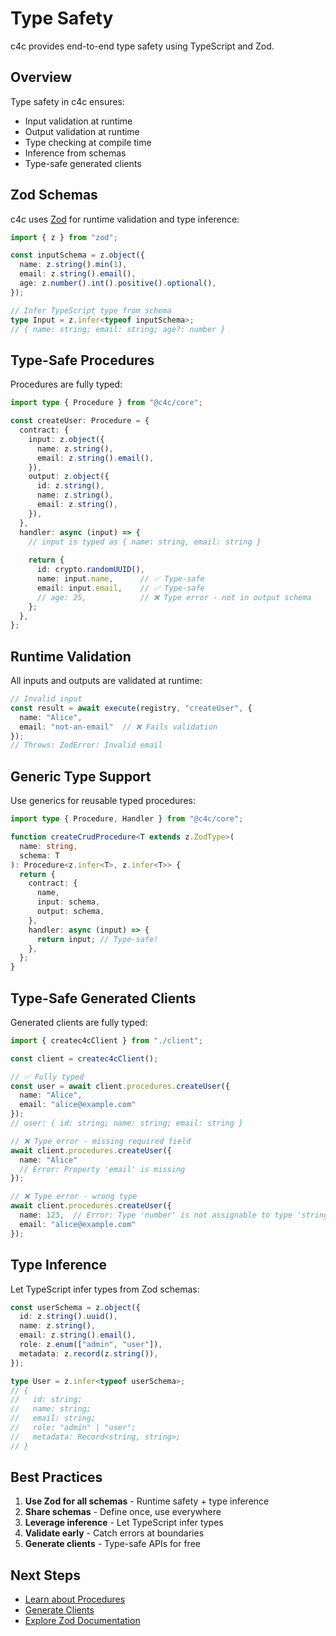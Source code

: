 # Type Safety

c4c provides end-to-end type safety using TypeScript and Zod.

## Overview

Type safety in c4c ensures:
- Input validation at runtime
- Output validation at runtime
- Type checking at compile time
- Inference from schemas
- Type-safe generated clients

## Zod Schemas

c4c uses [Zod](https://zod.dev/) for runtime validation and type inference:

```typescript
import { z } from "zod";

const inputSchema = z.object({
  name: z.string().min(1),
  email: z.string().email(),
  age: z.number().int().positive().optional(),
});

// Infer TypeScript type from schema
type Input = z.infer<typeof inputSchema>;
// { name: string; email: string; age?: number }
```

## Type-Safe Procedures

Procedures are fully typed:

```typescript
import type { Procedure } from "@c4c/core";

const createUser: Procedure = {
  contract: {
    input: z.object({
      name: z.string(),
      email: z.string().email(),
    }),
    output: z.object({
      id: z.string(),
      name: z.string(),
      email: z.string(),
    }),
  },
  handler: async (input) => {
    // input is typed as { name: string, email: string }
    
    return {
      id: crypto.randomUUID(),
      name: input.name,      // ✅ Type-safe
      email: input.email,    // ✅ Type-safe
      // age: 25,            // ❌ Type error - not in output schema
    };
  },
};
```

## Runtime Validation

All inputs and outputs are validated at runtime:

```typescript
// Invalid input
const result = await execute(registry, "createUser", {
  name: "Alice",
  email: "not-an-email"  // ❌ Fails validation
});
// Throws: ZodError: Invalid email
```

## Generic Type Support

Use generics for reusable typed procedures:

```typescript
import type { Procedure, Handler } from "@c4c/core";

function createCrudProcedure<T extends z.ZodType>(
  name: string,
  schema: T
): Procedure<z.infer<T>, z.infer<T>> {
  return {
    contract: {
      name,
      input: schema,
      output: schema,
    },
    handler: async (input) => {
      return input; // Type-safe!
    },
  };
}
```

## Type-Safe Generated Clients

Generated clients are fully typed:

```typescript
import { createc4cClient } from "./client";

const client = createc4cClient();

// ✅ Fully typed
const user = await client.procedures.createUser({
  name: "Alice",
  email: "alice@example.com"
});
// user: { id: string; name: string; email: string }

// ❌ Type error - missing required field
await client.procedures.createUser({
  name: "Alice"
  // Error: Property 'email' is missing
});

// ❌ Type error - wrong type
await client.procedures.createUser({
  name: 123,  // Error: Type 'number' is not assignable to type 'string'
  email: "alice@example.com"
});
```

## Type Inference

Let TypeScript infer types from Zod schemas:

```typescript
const userSchema = z.object({
  id: z.string().uuid(),
  name: z.string(),
  email: z.string().email(),
  role: z.enum(["admin", "user"]),
  metadata: z.record(z.string()),
});

type User = z.infer<typeof userSchema>;
// {
//   id: string;
//   name: string;
//   email: string;
//   role: "admin" | "user";
//   metadata: Record<string, string>;
// }
```

## Best Practices

1. **Use Zod for all schemas** - Runtime safety + type inference
2. **Share schemas** - Define once, use everywhere
3. **Leverage inference** - Let TypeScript infer types
4. **Validate early** - Catch errors at boundaries
5. **Generate clients** - Type-safe APIs for free

## Next Steps

- [Learn about Procedures](/guide/procedures)
- [Generate Clients](/guide/client-generation)
- [Explore Zod Documentation](https://zod.dev/)
